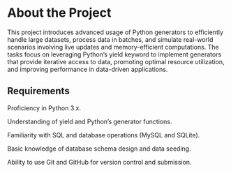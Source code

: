 # About the Project

This project introduces advanced usage of Python generators to efficiently handle large datasets, process data in batches, and simulate real-world scenarios involving live updates and memory-efficient computations. The tasks focus on leveraging Python’s yield keyword to implement generators that provide iterative access to data, promoting optimal resource utilization, and improving performance in data-driven applications.

## Requirements

Proficiency in Python 3.x.

Understanding of yield and Python’s generator functions.

Familiarity with SQL and database operations (MySQL and SQLite).

Basic knowledge of database schema design and data seeding.

Ability to use Git and GitHub for version control and submission.